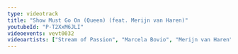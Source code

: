 ```yaml
---
type: videotrack
title: "Show Must Go On (Queen) (feat. Merijn van Haren)"
youtubeId: "P-T2XxM6JLI"
videoevents: vevt0032
videoartists: ["Stream of Passion", "Marcela Bovio", "Merijn van Haren"]
---
```

